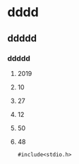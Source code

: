 # dddd

## ddddd

### ddddd

1. 2019

2. 10

3. 27

4. 12

5. 50

6. 48

   ```#include<stdio.h>```

   